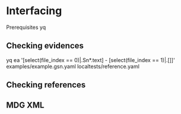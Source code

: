 
# Interfacing

Prerequisites yq

## Checking evidences


yq ea '[select(file_index == 0)|.Sn*.text] - [select(file_index == 1)|.[]]' examples/example.gsn.yaml localtests/reference.yaml   


## Checking references


## MDG XML

